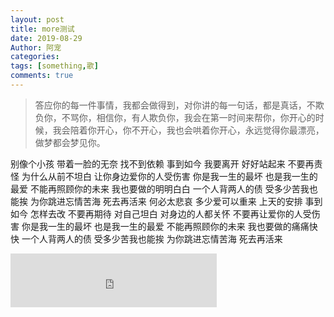 ```yaml
---
layout: post
title: more测试
date: 2019-08-29
Author: 阿宠
categories: 
tags: [something,歌]
comments: true
--- 
```


> 答应你的每一件事情，我都会做得到，对你讲的每一句话，都是真话，不欺负你，不骂你，相信你，有人欺负你，我会在第一时间来帮你，你开心的时候，我会陪着你开心，你不开心，我也会哄着你开心，永远觉得你最漂亮，做梦都会梦见你。



<!-- more -->

别像个小孩
带着一脸的无奈
找不到依赖
事到如今
我要离开
好好站起来
不要再责怪
为什么从前不坦白
让你身边爱你的人受伤害
你是我一生的最坏
也是我一生的最爱
不能再照顾你的未来
我也要做的明明白白
一个人背两人的债
受多少苦我也能挨
为你跳进忘情苦海
死去再活来
何必太悲哀
多少爱可以重来
上天的安排
事到如今
怎样去改
不要再期待
对自己坦白
对身边的人都关怀
不要再让爱你的人受伤害
你是我一生的最坏
也是我一生的最爱
不能再照顾你的未来
我也要做的痛痛快快
一个人背两人的债
受多少苦我也能挨
为你跳进忘情苦海
死去再活来

<iframe frameborder="no" border="0" marginwidth="0" marginheight="0" width=330 height=86 src="https://music.163.com/outchain/player?type=2&id=330611&auto=1&height=66"></iframe>

